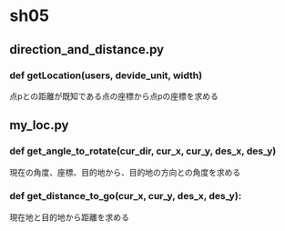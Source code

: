 # sh05

## direction_and_distance.py

### def getLocation(users, devide_unit, width)
点pとの距離が既知である点の座標から点pの座標を求める


## my_loc.py
### def get_angle_to_rotate(cur_dir, cur_x, cur_y, des_x, des_y)
現在の角度、座標、目的地から、目的地の方向との角度を求める

### def get_distance_to_go(cur_x, cur_y, des_x, des_y):
現在地と目的地から距離を求める


